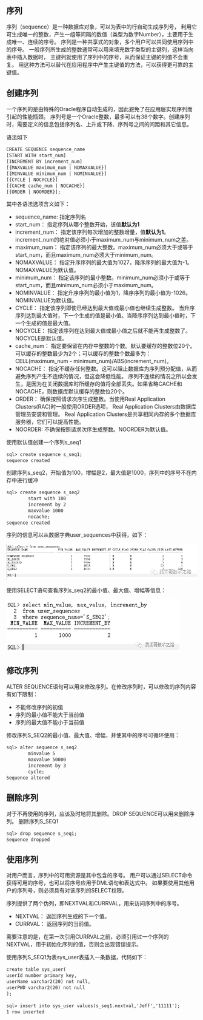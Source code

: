 ## 序列
序列（sequence）是一种数据库对象，可以为表中的行自动生成序列号，
利用它可生成唯一的整数，产生一组等间隔的数值（类型为数字Number），主要用于生成唯一、连续的序号。
序列是一种共享式的对象，多个用户可以共同使用序列中的序号。
一般序列所生成的整数通常可以用来填充数字类型的主键列，这样当向表中插入数据时，
主键列就使用了序列中的序号，从而保证主键的列值不会重复。
用这种方法可以替代在应用程序中产生主键值的方法，可以获得更可靠的主键值。

## 创建序列
一个序列的是由特殊的Oracle程序自动生成的，因此避免了在应用层实现序列而引起的性能瓶颈。
序列号是一个Oracle整数，最多可以有38个数字。创建序列时，需要定义的信息包括序列名、上升或下降、序列号之间的间距和其它信息。

语法如下
```text
CREATE SEQUENCE sequence_name
[START WITH start_num]
[INCREMENT BY increment_num]
[{MAXVALUE maximum_num | NOMAXVALUE}]
[{MINVALUE minimum_num | NOMINVALUE}]
[{CYCLE | NOCYCLE}]
[{CACHE cache_num | NOCACHE}]
[{ORDER | NOORDER}];
```

其中各语法选项含义如下：

* sequence_name: 指定序列名
* start_num： 指定序列从哪个整数开始，该值**默认为1**
* increment_num： 指定该序列每次增加的整数增量，值**默认为1**。
  increment_num的绝对值必须小于maximum_num与minimum_num之差。
* maximum_num： 指定该序列的最大整数。maximum_num必须大于或等于start_num，而且maximum_num必须大于minimum_num。
* NOMAXVALUE： 指定升序序列的最大值为1027，降序序列的最大值为-1。NOMAXVALUE为默认值。
* minimum_num： 指定该序列的最小整数。minimum_num必须小于或等于start_num，而且minimum_num必须小于maximum_num。
* NOMINVALUE： 指定升序序列的最小值为1，降序序列的最小值为-1026。NOMINVALUE为默认值。
* CYCLE： 指定该序列即使已经达到最大值或最小值也继续生成整数。
  当升序序列达到最大值时，下一个生成的值是最小值。当降序序列达到最小值时，下一个生成的值是最大值。
* NOCYCLE： 指定该序列在达到最大值或最小值之后就不能再生成整数了。NOCYCLE是默认值。
* cache_num： 指定要保留在内存中整数的个数。默认要缓存的整数位20个。
  可以缓存的整数最少为2个；可以缓存的整数个数最多为：CELL(maximum_num - minimum_num)/ABS(increment_num)。
* NOCACHE： 指定不缓存任何整数。这可以阻止数据库为序列预分配值，从而避免序列产生不连续的情况，但这会降低性能。
  序列不连续的情况之所以会发生，是因为在关闭数据库时所缓存的值将全部丢失。如果省略CACHE和NOCACHE，则数据库默认缓存的整数位20个。
* ORDER： 确保按照请求次序生成整数。当使用Real Application Clusters(RAC)时一般使用ORDER选项，
  Real Application Clusters由数据库管理员安装和管理。
  Real Application Clusters是共享相同内存的多个数据库服务器，它们可以提高性能。
* NOORDER: 不确保按照请求次序生成整数。NOORDER为默认值。

使用默认值创建一个序列s_seq1
```text
sql> create sequence s_seq1;
sequence created
```

创建序列s_seq2，开始值为100，增幅是2，最大值是1000，序列中的序号不在内存中进行缓冲
```text
sql> create sequence s_seq2
        start with 100
        increment by 2
        maxvalue 1000
        nocache;
sequence created
```

序列的信息可以从数据字典user_sequences中获得，如下：

![getSequences01.png](img/06/getSequences01.png)

使用SELECT语句查看序列s_seq2的最小值、最大值、增幅等信息：

![getSequences01.png](img/06/getSequences02.png)


## 修改序列
ALTER SEQUENCE语句可以用来修改序列。在修改序列时，可以修改的序列内容有如下限制：
* 不能修改序列的初值
* 序列的最小值不能大于当前值
* 序列的最大值不能小于当前值

修改序列S_SEQ2的最小值、最大值、增幅，并使其中的序号可循环使用：
```text
sql> alter sequence s_seq2
        minvalue 5
        maxvalue 50000
        increment by 3
        cycle;
Sequence altered
```

## 删除序列
对于不再使用的序列，应该及时地将其删除。DROP SEQUENCE可以用来删除序列。 删除序列S_SEQ1
```text
sql> drop sequence s_seq1;
Sequence dropped
```

## 使用序列
对用户而言，序列中的可用资源是其中包含的序号。
用户可以通过SELECT命令获得可用的序号，也可以将序号应用于DML语句和表达式中。
如果要使用其他用户的序列号，则必须具有对该序列的SELECT权限。

序列提供了两个伪列，即NEXTVAL和CURRVAL，用来访问序列中的序号。
* NEXTVAL： 返回序列生成的下一个值。
* CURRVAL： 返回序列的当前值。

需要注意的是，在第一次引用CURRVAL之前，必须引用过一个序列的NEXTVAL，用于初始化序列的值，否则会出现错误提示。

使用序列S_SEQ1为表sys_user表插入一条数据，代码如下：
```text
create table sys_user(
userId number primary key,
userName varchar2(20) not null,
userPWD varchar2(20) not null
);

sql> insert into sys_user values(s_seq1.nextval,'Jeff','11111');
1 row inserted
```

